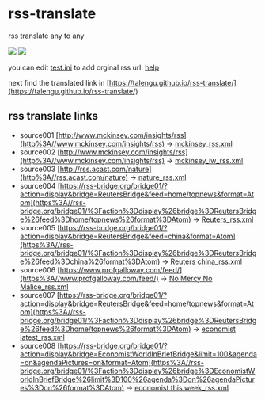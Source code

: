 # rss-translate

rss translate any to any

![](https://github.com/talengu/rss-translate/workflows/circle_translate/badge.svg)
![](https://github.com/talengu/rss-translate/workflows/Deploy/badge.svg)

you can edit [test.ini](https://github.com/talengu/rss-translate/edit/main/test.ini) to add orginal rss url. [help](https://github.com/talengu/rss-translate/issues/2)

next find the translated link in [https://talengu.github.io/rss-translate/](https://talengu.github.io/rss-translate/)

## rss translate links

 - source001 [http://www.mckinsey.com/insights/rss](http%3A//www.mckinsey.com/insights/rss) -> [mckinsey_rss.xml](rss/mckinsey_rss.xml)
 - source002 [http://www.mckinsey.com/insights/rss](http%3A//www.mckinsey.com/insights/rss) -> [mckinsey_iw_rss.xml](rss/mckinsey_iw_rss.xml)
 - source003 [http://rss.acast.com/nature](http%3A//rss.acast.com/nature) -> [nature_rss.xml](rss/nature_rss.xml)
 - source004 [https://rss-bridge.org/bridge01/?action=display&bridge=ReutersBridge&feed=home/topnews&format=Atom](https%3A//rss-bridge.org/bridge01/%3Faction%3Ddisplay%26bridge%3DReutersBridge%26feed%3Dhome/topnews%26format%3DAtom) -> [Reuters_rss.xml](rss/Reuters_rss.xml)
 - source005 [https://rss-bridge.org/bridge01/?action=display&bridge=ReutersBridge&feed=china&format=Atom](https%3A//rss-bridge.org/bridge01/%3Faction%3Ddisplay%26bridge%3DReutersBridge%26feed%3Dchina%26format%3DAtom) -> [Reuters china_rss.xml](rss/Reuters%20china_rss.xml)
 - source006 [https://www.profgalloway.com/feed/](https%3A//www.profgalloway.com/feed/) -> [No Mercy No Malice_rss.xml](rss/No%20Mercy%20No%20Malice_rss.xml)
 - source007 [https://rss-bridge.org/bridge01/?action=display&bridge=ReutersBridge&feed=home/topnews&format=Atom](https%3A//rss-bridge.org/bridge01/%3Faction%3Ddisplay%26bridge%3DReutersBridge%26feed%3Dhome/topnews%26format%3DAtom) -> [economist latest_rss.xml](rss/economist%20latest_rss.xml)
 - source008 [https://rss-bridge.org/bridge01/?action=display&bridge=EconomistWorldInBriefBridge&limit=100&agenda=on&agendaPictures=on&format=Atom](https%3A//rss-bridge.org/bridge01/%3Faction%3Ddisplay%26bridge%3DEconomistWorldInBriefBridge%26limit%3D100%26agenda%3Don%26agendaPictures%3Don%26format%3DAtom) -> [economist this week_rss.xml](rss/economist%20this%20week_rss.xml)

